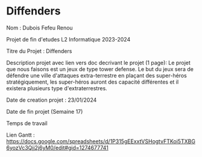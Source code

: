 # Diffenders
Nom : Dubois Fefeu Renou
 
Projet de fin d'etudes L2 Informatique 2023-2024

Titre du Projet : Diffenders

Description projet avec lien vers doc decrivant le projet (1 page):
Le projet que nous faisons est un jeux de type tower defense. Le but du jeux sera de défendre une ville d'attaques extra-terrestre en plaçant des super-héros stratégiquement, les super-héros auront des capacité différentes et il existera plusieurs type d'extraterrestres. 

Date de creation projet : 23/01/2024

Date de fin projet (Semaine 17)

Temps de travail

Lien Gantt : https://docs.google.com/spreadsheets/d/1P315gEExxtVSHogtvFTKoi5TXBG6yozVc3Qjj2j6yM0/edit#gid=1274677741

